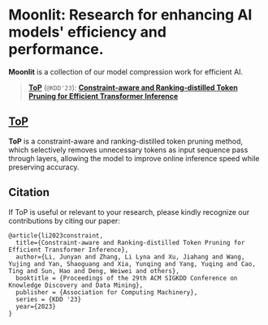 # Moonlit: Research for enhancing AI models' efficiency and performance.

**Moonlit** is a collection of our model compression work for efficient AI.

> [**ToP**](./ToP) (```@KDD'23```): [**Constraint-aware and Ranking-distilled Token Pruning for Efficient Transformer Inference**](https://arxiv.org/abs/2306.14393)

## [**ToP**](./ToP/)

**ToP** is a constraint-aware and ranking-distilled token pruning method, which selectively removes unnecessary tokens as input sequence pass through layers, allowing the model to improve online inference speed while preserving accuracy.

## Citation

If ToP is useful or relevant to your research, please kindly recognize our contributions by citing our paper:

```
@article{li2023constraint,
  title={Constraint-aware and Ranking-distilled Token Pruning for Efficient Transformer Inference},
  author={Li, Junyan and Zhang, Li Lyna and Xu, Jiahang and Wang, Yujing and Yan, Shaoguang and Xia, Yunqing and Yang, Yuqing and Cao, Ting and Sun, Hao and Deng, Weiwei and others},
  booktitle = {Proceedings of the 29th ACM SIGKDD Conference on Knowledge Discovery and Data Mining},
  publisher = {Association for Computing Machinery},
  series = {KDD '23}
  year={2023}
}
```
